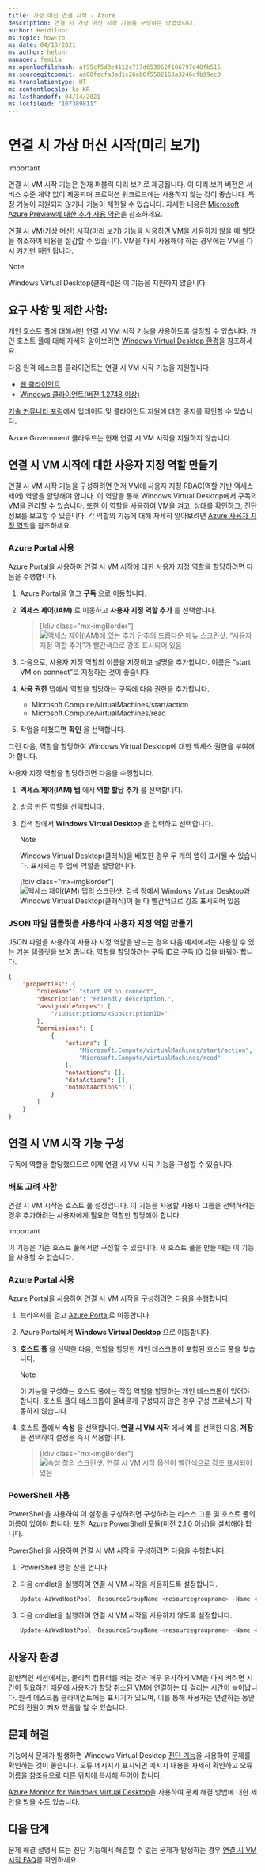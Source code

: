 ```yaml
---
title: 가상 머신 연결 시작 - Azure
description: 연결 시 가상 머신 시작 기능을 구성하는 방법입니다.
author: Heidilohr
ms.topic: how-to
ms.date: 04/13/2021
ms.author: helohr
manager: femila
ms.openlocfilehash: af95cf5d3e4112c717d653062f186797d48fb515
ms.sourcegitcommit: aa00fecfa3ad1c26ab6f5502163a3246cfb99ec3
ms.translationtype: HT
ms.contentlocale: ko-KR
ms.lasthandoff: 04/14/2021
ms.locfileid: "107389811"
---
```

# <a name="start-virtual-machine-on-connect-preview"></a>연결 시 가상 머신 시작(미리 보기)

> [!IMPORTANT]
> 연결 시 VM 시작 기능은 현재 퍼블릭 미리 보기로 제공됩니다.
> 이 미리 보기 버전은 서비스 수준 계약 없이 제공되며 프로덕션 워크로드에는 사용하지 않는 것이 좋습니다. 특정 기능이 지원되지 않거나 기능이 제한될 수 있습니다. 자세한 내용은 [Microsoft Azure Preview에 대한 추가 사용 약관](https://azure.microsoft.com/support/legal/preview-supplemental-terms/)을 참조하세요.

연결 시 VM(가상 머신) 시작(미리 보기) 기능을 사용하면 VM을 사용하지 않을 때 할당을 취소하여 비용을 절감할 수 있습니다. VM을 다시 사용해야 하는 경우에는 VM을 다시 켜기만 하면 됩니다.

>[!NOTE]
>Windows Virtual Desktop(클래식)은 이 기능을 지원하지 않습니다.

## <a name="requirements-and-limitations"></a>요구 사항 및 제한 사항:

개인 호스트 풀에 대해서만 연결 시 VM 시작 기능을 사용하도록 설정할 수 있습니다. 개인 호스트 풀에 대해 자세히 알아보려면 [Windows Virtual Desktop 환경](environment-setup.md#host-pools)을 참조하세요.

다음 원격 데스크톱 클라이언트는 연결 시 VM 시작 기능을 지원합니다.

- [웹 클라이언트](connect-web.md)
- [Windows 클라이언트(버전 1.2748 이상)](connect-windows-7-10.md)

[기술 커뮤니티 포럼](https://aka.ms/wvdtc)에서 업데이트 및 클라이언트 지원에 대한 공지를 확인할 수 있습니다.

Azure Government 클라우드는 현재 연결 시 VM 시작을 지원하지 않습니다.

## <a name="create-a-custom-role-for-start-vm-on-connect"></a>연결 시 VM 시작에 대한 사용자 지정 역할 만들기

연결 시 VM 시작 기능을 구성하려면 먼저 VM에 사용자 지정 RBAC(역할 기반 액세스 제어) 역할을 할당해야 합니다. 이 역할을 통해 Windows Virtual Desktop에서 구독의 VM을 관리할 수 있습니다. 또한 이 역할을 사용하여 VM을 켜고, 상태를 확인하고, 진단 정보를 보고할 수 있습니다. 각 역할의 기능에 대해 자세히 알아보려면 [Azure 사용자 지정 역할](../role-based-access-control/custom-roles.md)을 참조하세요.

### <a name="use-the-azure-portal"></a>Azure Portal 사용

Azure Portal을 사용하여 연결 시 VM 시작에 대한 사용자 지정 역할을 할당하려면 다음을 수행합니다.

1. Azure Portal을 열고 **구독** 으로 이동합니다.

2. **액세스 제어(IAM)** 로 이동하고 **사용자 지정 역할 추가** 를 선택합니다.

    > [!div class="mx-imgBorder"]
    > ![액세스 제어(IAM)에 있는 추가 단추의 드롭다운 메뉴 스크린샷. “사용자 지정 역할 추가”가 빨간색으로 강조 표시되어 있음](media/add-custom-role.png)

3. 다음으로, 사용자 지정 역할의 이름을 지정하고 설명을 추가합니다. 이름은 “start VM on connect”로 지정하는 것이 좋습니다.

4. **사용 권한** 탭에서 역할을 할당하는 구독에 다음 권한을 추가합니다. 
 
   - Microsoft.Compute/virtualMachines/start/action
   - Microsoft.Compute/virtualMachines/read

5. 작업을 마쳤으면 **확인** 을 선택합니다.

그런 다음, 역할을 할당하여 Windows Virtual Desktop에 대한 액세스 권한을 부여해야 합니다.

사용자 지정 역할을 할당하려면 다음을 수행합니다.

1. **액세스 제어(IAM) 탭** 에서 **역할 할당 추가** 를 선택합니다.

2. 방금 만든 역할을 선택합니다.

3. 검색 창에서 **Windows Virtual Desktop** 을 입력하고 선택합니다.

      >[!NOTE]
      >Windows Virtual Desktop(클래식)을 배포한 경우 두 개의 앱이 표시될 수 있습니다. 표시되는 두 앱에 역할을 할당합니다.
      >
      > [!div class="mx-imgBorder"]
      > ![액세스 제어(IAM) 탭의 스크린샷. 검색 창에서 Windows Virtual Desktop과 Windows Virtual Desktop(클래식)이 둘 다 빨간색으로 강조 표시되어 있음](media/add-role-assignment.png)

### <a name="create-a-custom-role-with-a-json-file-template"></a>JSON 파일 템플릿을 사용하여 사용자 지정 역할 만들기

JSON 파일을 사용하여 사용자 지정 역할을 만드는 경우 다음 예제에서는 사용할 수 있는 기본 템플릿을 보여 줍니다. 역할을 할당하려는 구독 ID로 구독 ID 값을 바꿔야 합니다.

```json
{
    "properties": {
        "roleName": "start VM on connect",
        "description": "Friendly description.",
        "assignableScopes": [
            "/subscriptions/<SubscriptionID>"
        ],
        "permissions": [
            {
                "actions": [
                    "Microsoft.Compute/virtualMachines/start/action",
                    "Microsoft.Compute/virtualMachines/read"
                ],
                "notActions": [],
                "dataActions": [],
                "notDataActions": []
            }
        ]
    }
}
```

## <a name="configure-the-start-vm-on-connect-feature"></a>연결 시 VM 시작 기능 구성

구독에 역할을 할당했으므로 이제 연결 시 VM 시작 기능을 구성할 수 있습니다.

### <a name="deployment-considerations"></a>배포 고려 사항 

연결 시 VM 시작은 호스트 풀 설정입니다. 이 기능을 사용할 사용자 그룹을 선택하려는 경우 추가하려는 사용자에게 필요한 역할만 할당해야 합니다.

>[!IMPORTANT]
> 이 기능은 기존 호스트 풀에서만 구성할 수 있습니다. 새 호스트 풀을 만들 때는 이 기능을 사용할 수 없습니다.

### <a name="use-the-azure-portal"></a>Azure Portal 사용

Azure Portal을 사용하여 연결 시 VM 시작을 구성하려면 다음을 수행합니다.

1. 브라우저를 열고 [Azure Portal](https://portal.azure.com)로 이동합니다.

2. Azure Portal에서 **Windows Virtual Desktop** 으로 이동합니다.

3. **호스트 풀** 을 선택한 다음, 역할을 할당한 개인 데스크톱이 포함된 호스트 풀을 찾습니다.

   >[!NOTE]
   > 이 기능을 구성하는 호스트 풀에는 직접 역할을 할당하는 개인 데스크톱이 있어야 합니다. 호스트 풀의 데스크톱이 올바르게 구성되지 않은 경우 구성 프로세스가 작동하지 않습니다.

4. 호스트 풀에서 **속성** 을 선택합니다. **연결 시 VM 시작** 에서 **예** 를 선택한 다음, **저장** 을 선택하여 설정을 즉시 적용합니다.

    > [!div class="mx-imgBorder"]
    > ![속성 창의 스크린샷. 연결 시 VM 시작 옵션이 빨간색으로 강조 표시되어 있음](media/properties-start-vm-on-connect.png)

### <a name="use-powershell"></a>PowerShell 사용

PowerShell을 사용하여 이 설정을 구성하려면 구성하려는 리소스 그룹 및 호스트 풀의 이름이 있어야 합니다. 또한 [Azure PowerShell 모듈(버전 2.1.0 이상)](https://www.powershellgallery.com/packages/Az.DesktopVirtualization/2.1.0)을 설치해야 합니다.

PowerShell을 사용하여 연결 시 VM 시작을 구성하려면 다음을 수행합니다.

1. PowerShell 명령 창을 엽니다.

2. 다음 cmdlet을 실행하여 연결 시 VM 시작을 사용하도록 설정합니다.

    ```powershell
    Update-AzWvdHostPool -ResourceGroupName <resourcegroupname> -Name <hostpoolname> -StartVMOnConnect:$true
    ```

3. 다음 cmdlet을 실행하여 연결 시 VM 시작을 사용하지 않도록 설정합니다.

    ```powershell
    Update-AzWvdHostPool -ResourceGroupName <resourcegroupname> -Name <hostpoolname> -StartVMOnConnect:$false
    ```

## <a name="user-experience"></a>사용자 환경

일반적인 세션에서는, 물리적 컴퓨터를 켜는 것과 매우 유사하게 VM을 다시 켜려면 시간이 필요하기 때문에 사용자가 할당 취소된 VM에 연결하는 데 걸리는 시간이 늘어납니다. 원격 데스크톱 클라이언트에는 표시기가 있으며, 이를 통해 사용자는 연결하는 동안 PC의 전원이 켜져 있음을 알 수 있습니다.

## <a name="troubleshooting"></a>문제 해결

기능에서 문제가 발생하면 Windows Virtual Desktop [진단 기능](diagnostics-log-analytics.md)을 사용하여 문제를 확인하는 것이 좋습니다. 오류 메시지가 표시되면 메시지 내용을 자세히 확인하고 오류 이름을 참조용으로 다른 위치에 복사해 두어야 합니다.

[Azure Monitor for Windows Virtual Desktop](azure-monitor.md)을 사용하여 문제 해결 방법에 대한 제안을 받을 수도 있습니다.

## <a name="next-steps"></a>다음 단계

문제 해결 설명서 또는 진단 기능에서 해결할 수 없는 문제가 발생하는 경우 [연결 시 VM 시작 FAQ](start-virtual-machine-connect-faq.md)를 확인하세요.